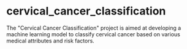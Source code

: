 # cervical_cancer_classification
The "Cervical Cancer Classification" project is aimed at developing a machine learning model to classify cervical cancer based on various medical attributes and risk factors.

